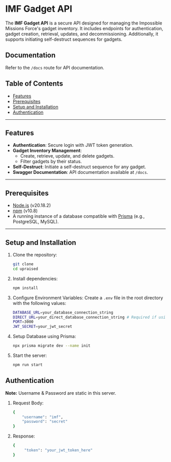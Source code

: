 # IMF Gadget API

The **IMF Gadget API** is a secure API designed for managing the Impossible Missions Force's gadget inventory. It includes endpoints for authentication, gadget creation, retrieval, updates, and decommissioning. Additionally, it supports initiating self-destruct sequences for gadgets.

## Documentation
Refer to the `/docs` route for API documentation.

## Table of Contents
- [Features](#features)
- [Prerequisites](#prerequisites)
- [Setup and Installation](#setup-and-installation)
- [Authentication](#authentication)

---

## Features
- **Authentication**: Secure login with JWT token generation.
- **Gadget Inventory Management**:
  - Create, retrieve, update, and delete gadgets.
  - Filter gadgets by their status.
- **Self-Destruct**: Initiate a self-destruct sequence for any gadget.
- **Swagger Documentation**: API documentation available at `/docs`.

---

## Prerequisites
- [Node.js](https://nodejs.org/) (v20.18.2)
- [npm](https://www.npmjs.com/) (v10.8)
- A running instance of a database compatible with [Prisma](https://www.prisma.io/) (e.g., PostgreSQL, MySQL).

---

## Setup and Installation

1. Clone the repository:
   ```bash
   git clone 
   cd upraised
   ```

2. Install dependencies:
   ```bash
   npm install
   ```

3. Configure Environment Variables:
   Create a `.env` file in the root directory with the following values:
   ```bash
   DATABASE_URL=your_database_connection_string
   DIRECT_URL=your_direct_database_connection_string # Required if using Supabase
   PORT=3000
   JWT_SECRET=your_jwt_secret
   ```

4. Setup Database using Prisma:
   ```bash
   npx prisma migrate dev --name init
   ```

5. Start the server:
   ```bash
   npm run start
   ```


## Authentication
**Note:** Username & Password are static in this server.

1. Request Body:
   ```bash
   {
       "username": "imf",
       "password": "secret"
   }
   ```

2. Response:
   ```bash
   {
        "token": "your_jwt_token_here"
   }
   ```